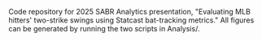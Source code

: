 Code repository for 2025 SABR Analytics presentation, "Evaluating MLB hitters' two-strike swings using Statcast bat-tracking metrics." All figures can be generated by running the two scripts in Analysis/.
